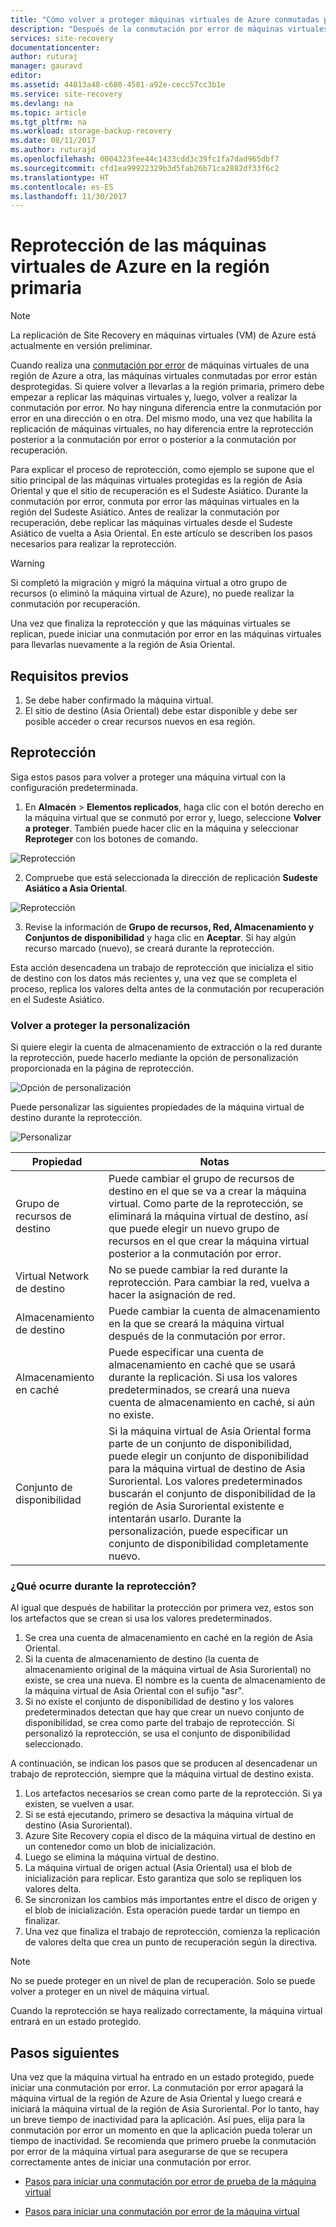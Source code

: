 ```yaml
---
title: "Cómo volver a proteger máquinas virtuales de Azure conmutadas por error de vuelta en la región principal de Azure | Microsoft Docs"
description: "Después de la conmutación por error de máquinas virtuales de una región de Azure en otra, puede usar Azure Site Recovery para proteger las máquinas en dirección inversa. Conozca los pasos para volver a proteger antes de una nueva conmutación por error."
services: site-recovery
documentationcenter: 
author: ruturaj
manager: gauravd
editor: 
ms.assetid: 44813a48-c680-4581-a92e-cecc57cc3b1e
ms.service: site-recovery
ms.devlang: na
ms.topic: article
ms.tgt_pltfrm: na
ms.workload: storage-backup-recovery
ms.date: 08/11/2017
ms.author: ruturajd
ms.openlocfilehash: 0004323fee44c1433cdd3c39fc1fa7dad965dbf7
ms.sourcegitcommit: cfd1ea99922329b3d5fab26b71ca2882df33f6c2
ms.translationtype: HT
ms.contentlocale: es-ES
ms.lasthandoff: 11/30/2017
---
```

# <a name="reprotect-azure-vms-back-to-the-primary-region"></a>Reprotección de las máquinas virtuales de Azure en la región primaria



>[!NOTE]
>
> La replicación de Site Recovery en máquinas virtuales (VM) de Azure está actualmente en versión preliminar.


Cuando realiza una [conmutación por error](../site-recovery-failover.md) de máquinas virtuales de una región de Azure a otra, las máquinas virtuales conmutadas por error están desprotegidas. Si quiere volver a llevarlas a la región primaria, primero debe empezar a replicar las máquinas virtuales y, luego, volver a realizar la conmutación por error. No hay ninguna diferencia entre la conmutación por error en una dirección o en otra. Del mismo modo, una vez que habilita la replicación de máquinas virtuales, no hay diferencia entre la reprotección posterior a la conmutación por error o posterior a la conmutación por recuperación.

Para explicar el proceso de reprotección, como ejemplo se supone que el sitio principal de las máquinas virtuales protegidas es la región de Asia Oriental y que el sitio de recuperación es el Sudeste Asiático. Durante la conmutación por error, conmuta por error las máquinas virtuales en la región del Sudeste Asiático. Antes de realizar la conmutación por recuperación, debe replicar las máquinas virtuales desde el Sudeste Asiático de vuelta a Asia Oriental. En este artículo se describen los pasos necesarios para realizar la reprotección.

> [!WARNING]
> Si completó la migración y migró la máquina virtual a otro grupo de recursos (o eliminó la máquina virtual de Azure), no puede realizar la conmutación por recuperación.

Una vez que finaliza la reprotección y que las máquinas virtuales se replican, puede iniciar una conmutación por error en las máquinas virtuales para llevarlas nuevamente a la región de Asia Oriental.

## <a name="prerequisites"></a>Requisitos previos
1. Se debe haber confirmado la máquina virtual.
2. El sitio de destino (Asia Oriental) debe estar disponible y debe ser posible acceder o crear recursos nuevos en esa región.

## <a name="reprotect"></a>Reprotección

Siga estos pasos para volver a proteger una máquina virtual con la configuración predeterminada.

1. En **Almacén** > **Elementos replicados**, haga clic con el botón derecho en la máquina virtual que se conmutó por error y, luego, seleccione **Volver a proteger**. También puede hacer clic en la máquina y seleccionar **Reproteger** con los botones de comando.

  ![Reprotección](./media/site-recovery-how-to-reprotect-azure-to-azure/reprotect.png)

2. Compruebe que está seleccionada la dirección de replicación **Sudeste Asiático a Asia Oriental**.

  ![Reprotección](./media/site-recovery-how-to-reprotect-azure-to-azure/reprotectblade.png)

3. Revise la información de **Grupo de recursos, Red, Almacenamiento y Conjuntos de disponibilidad** y haga clic en **Aceptar**. Si hay algún recurso marcado (nuevo), se creará durante la reprotección.

Esta acción desencadena un trabajo de reprotección que inicializa el sitio de destino con los datos más recientes y, una vez que se completa el proceso, replica los valores delta antes de la conmutación por recuperación en el Sudeste Asiático.

### <a name="reprotect-customization"></a>Volver a proteger la personalización
Si quiere elegir la cuenta de almacenamiento de extracción o la red durante la reprotección, puede hacerlo mediante la opción de personalización proporcionada en la página de reprotección.

![Opción de personalización](./media/site-recovery-how-to-reprotect-azure-to-azure/customize.png)

Puede personalizar las siguientes propiedades de la máquina virtual de destino durante la reprotección.

![Personalizar](./media/site-recovery-how-to-reprotect-azure-to-azure/customizeblade.png)

|Propiedad |Notas  |
|---------|---------|
|Grupo de recursos de destino     | Puede cambiar el grupo de recursos de destino en el que se va a crear la máquina virtual. Como parte de la reprotección, se eliminará la máquina virtual de destino, así que puede elegir un nuevo grupo de recursos en el que crear la máquina virtual posterior a la conmutación por error.         |
|Virtual Network de destino     | No se puede cambiar la red durante la reprotección. Para cambiar la red, vuelva a hacer la asignación de red.         |
|Almacenamiento de destino     | Puede cambiar la cuenta de almacenamiento en la que se creará la máquina virtual después de la conmutación por error.         |
|Almacenamiento en caché     | Puede especificar una cuenta de almacenamiento en caché que se usará durante la replicación. Si usa los valores predeterminados, se creará una nueva cuenta de almacenamiento en caché, si aún no existe.         |
|Conjunto de disponibilidad     |Si la máquina virtual de Asia Oriental forma parte de un conjunto de disponibilidad, puede elegir un conjunto de disponibilidad para la máquina virtual de destino de Asia Suroriental. Los valores predeterminados buscarán el conjunto de disponibilidad de la región de Asia Suroriental existente e intentarán usarlo. Durante la personalización, puede especificar un conjunto de disponibilidad completamente nuevo.         |


### <a name="what-happens-during-reprotect"></a>¿Qué ocurre durante la reprotección?

Al igual que después de habilitar la protección por primera vez, estos son los artefactos que se crean si usa los valores predeterminados.
1. Se crea una cuenta de almacenamiento en caché en la región de Asia Oriental.
2. Si la cuenta de almacenamiento de destino (la cuenta de almacenamiento original de la máquina virtual de Asia Suroriental) no existe, se crea una nueva. El nombre es la cuenta de almacenamiento de la máquina virtual de Asia Oriental con el sufijo "asr".
3. Si no existe el conjunto de disponibilidad de destino y los valores predeterminados detectan que hay que crear un nuevo conjunto de disponibilidad, se crea como parte del trabajo de reprotección. Si personalizó la reprotección, se usa el conjunto de disponibilidad seleccionado.


A continuación, se indican los pasos que se producen al desencadenar un trabajo de reprotección, siempre que la máquina virtual de destino exista.

1. Los artefactos necesarios se crean como parte de la reprotección. Si ya existen, se vuelven a usar.
2. Si se está ejecutando, primero se desactiva la máquina virtual de destino (Asia Suroriental).
3. Azure Site Recovery copia el disco de la máquina virtual de destino en un contenedor como un blob de inicialización.
4. Luego se elimina la máquina virtual de destino.
5. La máquina virtual de origen actual (Asia Oriental) usa el blob de inicialización para replicar. Esto garantiza que solo se repliquen los valores delta.
6. Se sincronizan los cambios más importantes entre el disco de origen y el blob de inicialización. Esta operación puede tardar un tiempo en finalizar.
7. Una vez que finaliza el trabajo de reprotección, comienza la replicación de valores delta que crea un punto de recuperación según la directiva.

> [!NOTE]
> No se puede proteger en un nivel de plan de recuperación. Solo se puede volver a proteger en un nivel de máquina virtual.

Cuando la reprotección se haya realizado correctamente, la máquina virtual entrará en un estado protegido.

## <a name="next-steps"></a>Pasos siguientes

Una vez que la máquina virtual ha entrado en un estado protegido, puede iniciar una conmutación por error. La conmutación por error apagará la máquina virtual de la región de Azure de Asia Oriental y luego creará e iniciará la máquina virtual de la región de Asia Suroriental. Por lo tanto, hay un breve tiempo de inactividad para la aplicación. Así pues, elija para la conmutación por error un momento en que la aplicación pueda tolerar un tiempo de inactividad. Se recomienda que primero pruebe la conmutación por error de la máquina virtual para asegurarse de que se recupera correctamente antes de iniciar una conmutación por error.

-   [Pasos para iniciar una conmutación por error de prueba de la máquina virtual](../site-recovery-test-failover-to-azure.md)

-   [Pasos para iniciar una conmutación por error de la máquina virtual](../site-recovery-failover.md)
